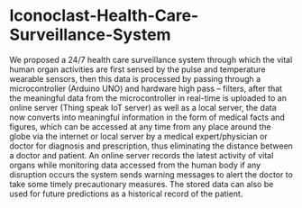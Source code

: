 # Iconoclast-Health-Care-Surveillance-System
We proposed a 24/7 health care surveillance system through which the vital human organ activities are first sensed by the pulse and temperature wearable sensors, then this data is processed by passing through a microcontroller (Arduino UNO) and hardware high pass – filters, after that the meaningful data from the microcontroller in real-time is uploaded to an online server (Thing speak IoT server) as well as a local server, the data now converts into meaningful information in the form of medical facts and figures, which can be accessed at any time from any place around the globe via the internet or local server by a medical expert/physician or doctor for diagnosis and prescription, thus eliminating the distance between a doctor and patient. An online server records the latest activity of vital organs while monitoring data accessed from the human body if any disruption occurs the system sends warning messages to alert the doctor to take some timely precautionary measures. The stored data can also be used for future predictions as a historical record of the patient.
